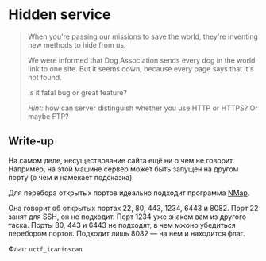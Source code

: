 # Hidden service

> When you're passing our missions to save the world, they're inventing new methods to hide from us.
> 
> We were informed that Dog Association sends every dog in the world link to one site. But it seems down, because every page says that it's not found.
> 
> Is it fatal bug or great feature?
> 
> _Hint:_ how can server distinguish whether you use HTTP or HTTPS? Or maybe FTP?

## Write-up
На самом деле, несуществование сайта ещё ни о чем не говорит. Например, на этой машине сервер может быть запущен на другом порту (о чем и намекает подсказка).

Для перебора открытых портов идеально подходит программа [NMap](https://nmap.org/).

Она говорит об открытых портах 22, 80, 443, 1234, 6443 и 8082. Порт 22 занят для SSH, он не подходит. Порт 1234 уже знаком вам из другого таска.
Порты 80, 443 и 6443 не подходят, в чем мжоно убедиться перебором портов. Подходит лишь 8082 — на нем и находится флаг.

Флаг: `uctf_icaninscan`
